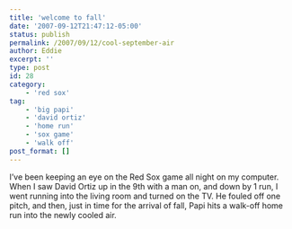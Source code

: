 ```yaml
---
title: 'welcome to fall'
date: '2007-09-12T21:47:12-05:00'
status: publish
permalink: /2007/09/12/cool-september-air
author: Eddie
excerpt: ''
type: post
id: 28
category:
    - 'red sox'
tag:
    - 'big papi'
    - 'david ortiz'
    - 'home run'
    - 'sox game'
    - 'walk off'
post_format: []
---
```

I’ve been keeping an eye on the Red Sox game all night on my computer. When I saw David Ortiz up in the 9th with a man on, and down by 1 run, I went running into the living room and turned on the TV. He fouled off one pitch, and then, just in time for the arrival of fall, Papi hits a walk-off home run into the newly cooled air.